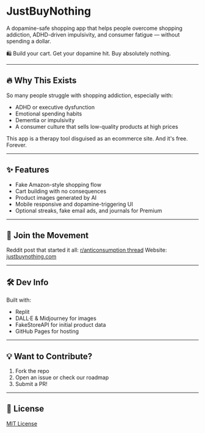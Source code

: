 # JustBuyNothing

A dopamine-safe shopping app that helps people overcome shopping addiction, ADHD-driven impulsivity, and consumer fatigue — without spending a dollar.

🛍️ Build your cart. Get your dopamine hit. Buy absolutely nothing.

---

## 🔥 Why This Exists

So many people struggle with shopping addiction, especially with:
- ADHD or executive dysfunction
- Emotional spending habits
- Dementia or impulsivity
- A consumer culture that sells low-quality products at high prices

This app is a therapy tool disguised as an ecommerce site. And it's free. Forever.

---

## ✨ Features

- Fake Amazon-style shopping flow
- Cart building with no consequences
- Product images generated by AI
- Mobile responsive and dopamine-triggering UI
- Optional streaks, fake email ads, and journals for Premium

---

## 💬 Join the Movement

Reddit post that started it all: [r/anticonsumption thread](#)
Website: [justbuynothing.com](https://justbuynothing.com)

---

## 🛠️ Dev Info

Built with:
- Replit
- DALL·E & Midjourney for images
- FakeStoreAPI for initial product data
- GitHub Pages for hosting

---

## 💡 Want to Contribute?

1. Fork the repo
2. Open an issue or check our roadmap
3. Submit a PR!

---

## 📜 License

[MIT License](LICENSE)

